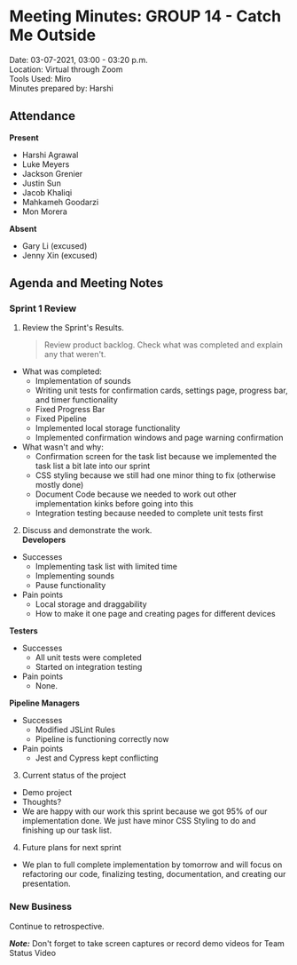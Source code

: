 # Meeting Minutes: GROUP 14 - **Catch Me Outside**
Date: 03-07-2021, 03:00 - 03:20 p.m.  
Location: Virtual through Zoom   
Tools Used: Miro  
Minutes prepared by: Harshi

## Attendance
**Present**
- Harshi Agrawal
- Luke Meyers 
- Jackson Grenier
- Justin Sun 
- Jacob Khaliqi
- Mahkameh Goodarzi
- Mon Morera

**Absent**
- Gary Li (excused)
- Jenny Xin (excused)


## Agenda and Meeting Notes
### Sprint 1 Review
1. Review the Sprint's Results.
   > Review product backlog. Check what was completed and explain any that weren't.
- What was completed:
  - Implementation of sounds
  - Writing unit tests for confirmation cards, settings page, progress bar, and timer functionality
  - Fixed Progress Bar
  - Fixed Pipeline
  - Implemented local storage functionality
  - Implemented confirmation windows and page warning confirmation
- What wasn't and why:
  - Confirmation screen for the task list because we implemented the task list a bit late into our sprint
  - CSS styling because we still had one minor thing to fix (otherwise mostly done)
  - Document Code because we needed to work out other implementation kinks before going into this
  - Integration testing because needed to complete unit tests first

2. Discuss and demonstrate the work.     
**Developers**      
- Successes    
  - Implementing task list with limited time    
  - Implementing sounds    
  - Pause functionality    
- Pain points    
  - Local storage and draggability   
  - How to make it one page and creating pages for different devices    


**Testers**    
- Successes    
  - All unit tests were completed     
  - Started on integration testing     
- Pain points    
  - None.     

**Pipeline Managers**    
- Successes     
  - Modified JSLint Rules      
  - Pipeline is functioning correctly now     
- Pain points     
  - Jest and Cypress kept conflicting       

3. Current status of the project
- Demo project
- Thoughts?
 - We are happy with our work this sprint because we got 95% of our implementation done. We just have minor CSS Styling to do and finishing up our task list.

4. Future plans for next sprint
- We plan to full complete implementation by tomorrow and will focus on refactoring our code, finalizing testing, documentation, and creating our presentation.

### New Business
Continue to retrospective.

***Note:*** Don't forget to take screen captures or record demo videos for Team Status Video
